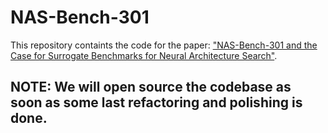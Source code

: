 # NAS-Bench-301

This repository containts the code for the paper: ["NAS-Bench-301 and the Case for Surrogate Benchmarks for Neural Architecture Search"](https://arxiv.org/abs/2008.09777).

## NOTE: We will open source the codebase as soon as some last refactoring and polishing is done.
